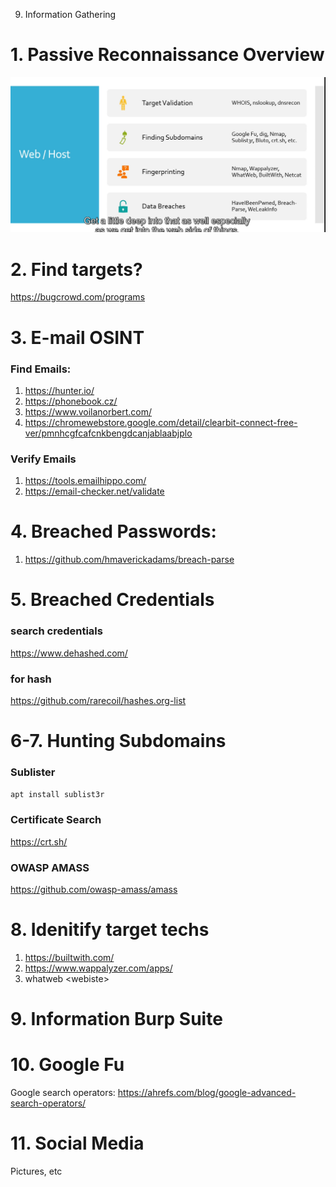 
9. Information Gathering

# 1. Passive Reconnaissance Overview
![6e58edb0ead378484e326d2bfd5f56c3.png](../_resources/6e58edb0ead378484e326d2bfd5f56c3.png)

# 2. Find targets?
https://bugcrowd.com/programs

# 3. E-mail OSINT

### Find Emails:
1. https://hunter.io/
2. https://phonebook.cz/
3. https://www.voilanorbert.com/
4. https://chromewebstore.google.com/detail/clearbit-connect-free-ver/pmnhcgfcafcnkbengdcanjablaabjplo

### Verify Emails
1. https://tools.emailhippo.com/
2. https://email-checker.net/validate

# 4. Breached Passwords:
1. https://github.com/hmaverickadams/breach-parse

# 5. Breached Credentials
### search credentials
https://www.dehashed.com/

### for hash
https://github.com/rarecoil/hashes.org-list


# 6-7. Hunting Subdomains
### Sublister
`apt install sublist3r`

### Certificate Search
https://crt.sh/

### OWASP AMASS
https://github.com/owasp-amass/amass

# 8. Idenitify target techs
1. https://builtwith.com/
2. https://www.wappalyzer.com/apps/
3. whatweb \<webiste>

# 9. Information Burp Suite

# 10. Google Fu
Google search operators:
https://ahrefs.com/blog/google-advanced-search-operators/

# 11. Social Media
Pictures, etc